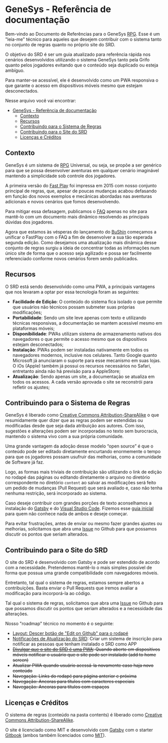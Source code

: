 # GeneSys - Referência de documentação

Bem-vindo ao Documento de Referências para o GeneSys [RPG](https://links.grifo.now.sh/o-que-e-rpg). Esse é um "leia-me" técnico para aqueles que desejem contribuir com o sistema tanto no conjunto de regras quanto no próprio site do SRD.

O objetivo do SRD é ser um guia atualizado para referência rápida nos cenários desenvolvidos utilizando o sistema GeneSys tanto pela Grifo quanto pelos jogadores evitando que o conteúdo seja duplicado ou esteja ambíguo.

Para manter-se acessível, ele é desenvolvido como um PWA responsiva o que garante o acesso em dispositivos móveis mesmo que estejam desconectados.

Nesse arquivo você vai encontrar:

- [GeneSys - Referência de documentação](#GeneSys---Refer%C3%AAncia-de-documenta%C3%A7%C3%A3o)
  - [Contexto](#Contexto)
  - [Recursos](#Recursos)
  - [Contribuindo para o Sistema de Regras](#Contribuindo-para-o-Sistema-de-Regras)
  - [Contribuindo para o Site do SRD](#Contribuindo-para-o-Site-do-SRD)
  - [Licenças e Créditos](#Licen%C3%A7as-e-Cr%C3%A9ditos)


## Contexto

GeneSys é um sistema de [RPG](https://links.grifo.now.sh/o-que-e-rpg) Universal, ou seja, se propõe a ser genérico para que se possa desenvolver aventuras em qualquer cenário imaginável mantendo a simplicidade sob controle dos jogadores.

A primeira versão do [Fast Play](https://links.grifo.now.sh/fastplay) foi impressa em 2015 com nosso conjunto principal de regras, que, apesar de poucas mudanças acabou defasando em função dos novos exemplos e mecânicas abordadas nas aventuras adicionais e novos cenários que fomos desenvolvendo.

Para mitigar essa defasagem, publicamos o [FAQ](https://links.grifo.now.sh/faq) apenas no site para mantê-lo com um documento mais dinâmico resolvendo as principais dúvidas dos jogadores.

Agora que estamos às vésperas do lançamento do [BuShin](https://links.grifo.now.sh/bushin) começamos a unificar o FastPlay com o FAQ a fim de desenvolver a sua tão esperada segunda edição. Como desejamos uma atualização mais dinâmica desse conjunto de regras surgiu a ideia de concentrar todas as informações num único site de forma que o acesso seja agilizado e possa ser facilmente referenciado conforme novos cenários forem sendo publicados.

## Recursos

O SRD está sendo desenvolvido como uma PWA, a principais vantagens que nos levaram a optar por essa tecnologia foram as seguintes:

-   **Facilidade de Edição**: O conteúdo do sistema fica isolado o que permite que usuários não técnicos possam submeter suas próprias modificações;
-   **Portabilidade**: Sendo um site leve apenas com texto e utilizando técnicas responsivas, a documentação se mantem acessível mesmo em plataformas móveis;
-   **Disponibilidade**: PWAs utilizam sistema de armazenamento nativos dos navegadores o que permite o acesso mesmo que os dispositivos estejam desconectados;
-   **Instalação**: PWAs podem ser instaladas nativamente em todos os navegadores modernos, inclusive nos celulares. Tanto Google quanto Microsoft já anunciaram o suporte para esse mecanismo em suas lojas. O iOs (Apple) também já possui os recursos necessários no Safari, entretanto ainda não há previsão para a AppleStore;
-   **Atualização**: Sendo apenas um site, a documentação se atualiza em todos os acessos. A cada versão aprovada o site se reconstrói para refletir os ajustes;

## Contribuindo para o Sistema de Regras

GeneSys é liberado como [Creative Commons Attribution-ShareAlike](https://creativecommons.org/licenses/by-sa/3.0/) o que resumidamente quer dizer que as regras podem ser estendidas ou modificadas desde que seja dada atribuição aos autores. Com isso, sugestões e alterações podem ser incorporadas no texto sem burocracia, mantendo o sistema vivo com a sua própria comunidade.

Uma grande vantagem da adoção desse modelo “open source” é que o conteúdo pode ser editado diretamente encurtando enormemente o tempo para que os jogadores possam usufruir das melhorias, como a comunidade de Software já faz.

Logo, as formas mais triviais de contribuição são utilizando o link de edição no rodapé das páginas ou editando diretamente o arquivo no diretório correspondente no diretório `content` ao salvar as modificações será feito um pedido de mudanças (Pull Request) que será avaliado e, caso não tenha nenhuma restrição, será incorporado ao sistema.

Caso deseje contribuir com grandes porções de texto aconselhamos a instalação do [Gatsby](https://www.gatsbyjs.org/tutorial/part-zero/) e do [Visual Studio Code](https://code.visualstudio.com/Download). Fizemos esse [guia inicial](https://github.com/grifoeditorial/genesys-srd/blob/master/instalando-contribuindo.md) para quem não conhece nada de ambos e deseje começar.

Para evitar frustrações, antes de enviar ou mesmo fazer grandes ajustes ou melhorias, solicitamos que abra uma [Issue](https://github.com/grifoeditorial/genesys-srd/issues/new) no Github para que possamos discutir os pontos que seriam alterados.

## Contribuindo para o Site do SRD

O site do SRD é desenvolvido com Gatsby e pode ser estendido de acordo com a necessidade. Pretendemos mantê-lo o mais simples possível de forma que possua uma grande compatibilidade com navegadores móveis.

Entretanto, tal qual o sistema de regras, estamos sempre abertos a contribuições. Basta enviar o Pull Requests que iremos avaliar a modificação para incorporá-la ao código.

Tal qual o sistema de regras, solicitamos que abra uma [Issue](https://github.com/grifoeditorial/genesys-srd/issues/new) no Github para que possamos discutir os pontos que seriam alterados e a necessidade das alterações.

Nosso "roadmap" técnico no momento é o seguinte:

-   [Layout: Descer botão de "Edit on Github" para o rodapé](https://github.com/grifoeditorial/genesys-srd/issues/2)
-   [Notificações de Atualização do SRD](https://github.com/grifoeditorial/genesys-srd/issues/4): Criar um sistema de inscrição para notificar as pessoas que tenham instalado o SRD como APP
-   ~~[Divulgar que o site do SRD é uma PWA](https://github.com/grifoeditorial/genesys-srd/issues/1): Quando aberto em dispositivos móveis notificar o usuário que o site pode ser instalado (add to home screen)~~
-   ~~Atualizar PWA quando usuário acessá-la novamente caso haja novo conteúdo~~
-   ~~Navegação: Links do rodapé para página anterior e próxima~~
-   ~~Navegação: Ancoras para títulos com caracteres especiais~~
-   ~~Navegação: Ancoras para títulos com espaços~~

## Licenças e Créditos

O sistema de regras (conteúdo na pasta contents) é liberado como [Creative Commons Attribution-ShareAlike](https://creativecommons.org/licenses/by-sa/3.0/).

O site é licenciado como MIT e desenvolvido com [Gatsby](https://www.gatsbyjs.org/) com o starter [Gitbook](https://github.com/hasura/gatsby-gitbook-starter) (ambos também licenciados como [MIT](https://github.com/gatsbyjs/gatsby/blob/master/LICENSE)).
